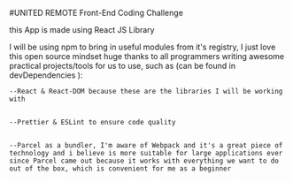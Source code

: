 #UNITED REMOTE Front-End Coding Challenge

this App is made using React JS Library

I will be using npm to bring in useful modules from it's registry, I just love this open source mindset huge thanks to all programmers writing awesome practical projects/tools for us to use, such as (can be found in devDependencies ):

    --React & React-DOM because these are the libraries I will be working with


    --Prettier & ESLint to ensure code quality


    --Parcel as a bundler, I'm aware of Webpack and it's a great piece of technology and i believe is more suitable for large applications ever since Parcel came out because it works with everything we want to do out of the box, which is convenient for me as a beginner
